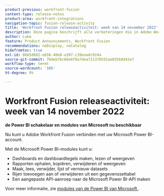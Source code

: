 ```yaml
---
product-previous: workfront-fusion
content-type: release-notes
product-area: workfront-integrations
navigation-topic: fusion-release-activity
title: 'Workfront Fusion releaseactiviteit: week van 14 november 2022'
description: Deze pagina beschrijft alle verbeteringen die in Adobe Workfront Fusion in de week van 14 november 2022 zijn aangebracht.
author: Luke
feature: Product Announcements, Workfront Fusion
recommendations: noDisplay, noCatalog
hidefromtoc: true
exl-id: 06b5d602-e656-40e8-a397-c39eaadc924a
source-git-commit: 76deb76c66e8f8a7dea721378591ae035b8d42e7
workflow-type: tm+mt
source-wordcount: '105'
ht-degree: 0%

---
```


# Workfront Fusion releaseactiviteit: week van 14 november 2022

**de Power BI schakelaar en modules van Microsoft nu beschikbaar**

Nu kunt u Adobe Workfront Fusion verbinden met uw Microsoft Power BI-account.

Met de Microsoft Power BI-modules kunt u:

* Dashboards en dashboardtegels maken, lezen of weergeven
* Rapporten ophalen, kopiëren, verwijderen of weergeven
* Maak, lees, verwijder, lijst of vernieuw datasets
* Rijen toevoegen aan of verwijderen uit een gegevenssettabel
* Een aangepaste API-aanroep naar de Microsoft Power BI-API maken

Voor meer informatie, zie [ modules van de Power BI van Microsoft ](../../../workfront-fusion/apps-and-their-modules/powerbi-modules.md).
